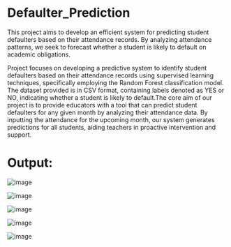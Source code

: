 # Defaulter_Prediction
This project aims to develop an efficient system for predicting student defaulters based on their attendance records. By analyzing attendance patterns, we seek to forecast whether a student is likely to default on academic obligations.

Project focuses on developing a predictive system to identify student defaulters based on their attendance records using supervised learning techniques, specifically employing the Random Forest classification model. The dataset provided is in CSV format, containing labels denoted as YES or NO, indicating whether a student is likely to
default.The core aim of our project is to provide educators with a tool that can predict student defaulters for any given month by analyzing their attendance data. By inputting the attendance for the upcoming month, our system generates predictions for all students, aiding teachers in proactive intervention and support.

# Output:


![image](https://github.com/jadhavprajakta468/Defaulter_Prediction/assets/142293126/314a4354-9514-4cd6-924a-0d43fd12636a)

![image](https://github.com/jadhavprajakta468/Defaulter_Prediction/assets/142293126/0eaaf267-240d-4622-8712-4c21be167abc)

![image](https://github.com/jadhavprajakta468/Defaulter_Prediction/assets/142293126/a310b7c0-fe8a-4945-b728-95c680fcb8f9)

![image](https://github.com/jadhavprajakta468/Defaulter_Prediction/assets/142293126/d6ab01a6-1bc2-4559-898e-413730985b13)

![image](https://github.com/jadhavprajakta468/Defaulter_Prediction/assets/142293126/0c762cab-bf48-4c8f-958f-ce6f9afcac65)


